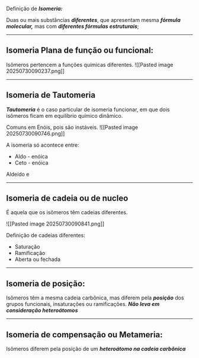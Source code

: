 Definição de ***Isomeria:***

Duas ou mais substâncias ***diferentes***, que apresentam mesma ***fórmula molecular,*** mas com ***diferentes fórmulas estruturais***;

---
## Isomeria Plana de função ou funcional: 

Isômeros pertencem a funções químicas diferentes.
![[Pasted image 20250730090237.png]]

---
## Isomeria de Tautomeria

***Tautomeria*** é o caso particular de isomeria funcionar, em que dois isômeros ficam em equilíbrio químico dinâmico. 

Comuns em Enóis, pois são instáveis. ![[Pasted image 20250730090746.png]]

A isomeria só acontece entre:
- Aldo - enóica
- Ceto - enóica

Aldeído e 

---

## Isomeria de cadeia ou de nucleo

É aquela que os isômeros têm cadeias diferentes.

![[Pasted image 20250730090841.png]]

Definição de cadeias diferentes:
- Saturação
- Ramificação
- Aberta ou fechada

---
## Isomeria de posição:

Isômeros têm a mesma cadeia carbônica, mas diferem pela ***posição*** dos grupos funcionais, insaturações ou ramificações. ***Não leva em consideração heteroátomos***

---
## Isomeria de compensação ou Metameria:

Isômeros diferem pela posição de um ***heteroátomo na cadeia carbônica***